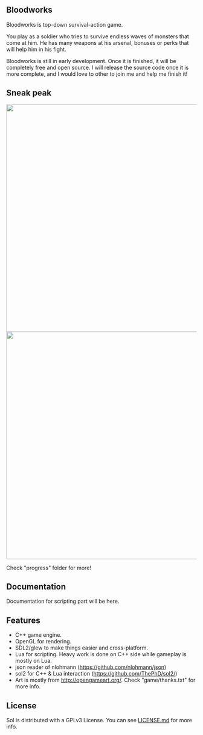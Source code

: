 ## Bloodworks

Bloodworks is top-down survival-action game.

You play as a soldier who tries to survive endless waves of monsters that come at him. He has many weapons at his arsenal, bonuses or perks that will help him in his fight.

Bloodworks is still in early development. Once it is finished, it will be completely free and open source. I will release the source code once it is more complete, and I would love to other to join me and help me finish it! 

## Sneak peak

<img src="https://raw.githubusercontent.com/shultays/bloodworks/master/game2.gif" width="600">

<img src="https://raw.githubusercontent.com/shultays/bloodworks/master/game.gif" width="600">

Check "progress" folder for more!

## Documentation

Documentation for scripting part will be here.

## Features

- C++ game engine. 
- OpenGL for rendering. 
- SDL2/glew to make things easier and cross-platform.
- Lua for scripting. Heavy work is done on C++ side while gameplay is mostly on Lua.
- json reader of nlohmann (https://github.com/nlohmann/json)
- sol2 for C++ & Lua interaction (https://github.com/ThePhD/sol2/)
- Art is mostly from http://opengameart.org/. Check "game/thanks.txt" for more info.

## License

Sol is distributed with a GPLv3 License. You can see [LICENSE.md](https://raw.githubusercontent.com/shultays/bloodworks/master/LICENCE.md) for more info.